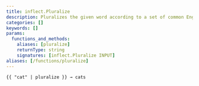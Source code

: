 ```yaml
---
title: inflect.Pluralize
description: Pluralizes the given word according to a set of common English pluralization rules.
categories: []
keywords: []
params:
  functions_and_methods:
    aliases: [pluralize]
    returnType: string
    signatures: [inflect.Pluralize INPUT]
aliases: [/functions/pluralize]
---
```


```go-html-template
{{ "cat" | pluralize }} → cats
```
